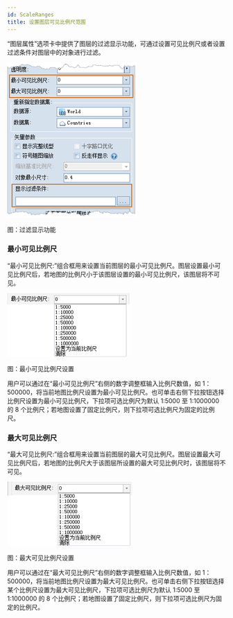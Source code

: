 ```yaml
---
id: ScaleRanges
title: 设置图层可见比例尺范围
---
```

“图层属性”选项卡中提供了图层的过滤显示功能，可通过设置可见比例尺或者设置过滤条件对图层中的对象进行过滤。

![](img/filterDisplay.png)  
 
图：过滤显示功能  
  
### 最小可见比例尺

“最小可见比例尺:”组合框用来设置当前图层的最小可见比例尺。图层设置最小可见比例尺后，若地图的比例尺小于该图层设置的最小可见比例尺，该图层将不可见。

![](img/MinimumScale.png)  
 
图：最小可见比例尺设置  
  
用户可以通过在“最小可见比例尺”右侧的数字调整框输入比例尺数值，如
1：500000，将当前地图比例尺设置为最小可见比例尺。也可单击右侧下拉按钮选择比例尺设置为最小可见比例尺，下拉项可选比例尺为默认 1:5000 至
1:1000000 的 8 个比例尺；若地图设置了固定比例尺，则下拉项可选比例尺为固定的比例尺。

### 最大可见比例尺

“最大可见比例尺:”组合框用来设置当前图层的最大可见比例尺。图层设置最大可见比例尺后，若地图的比例尺大于该图层所设置的最大可见比例尺时，该图层将不可见。

![](img/MaximumScale.png)  
 
图：最大可见比例尺设置  
  
用户可以通过在“最大可见比例尺”右侧的数字调整框输入比例尺数值，如
1：500000，将当前地图比例尺设置为最大可见比例尺。也可单击右侧下拉按钮选择某个比例尺设置为最大可见比例尺，下拉项可选比例尺为默认 1:5000 至
1:1000000 的 8 个比例尺；若地图设置了固定比例尺，则下拉项可选比例尺为固定的比例尺。

